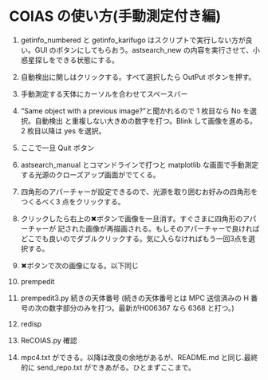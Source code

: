 # COIAS の使い方(手動測定付き編)

1. getinfo_numbered と getinfo_karifugo はスクリプトで実行しない方が良い。GUI のボタンにしてもらおう。astsearch_new の内容を実行させて、小惑星探しをできる状態にする。

2. 自動検出に関しはクリックする。すべて選択したら OutPut ボタンを押す。

3. 手動測定する天体にカーソルを合わせてスペースバー

4. “Same object with a previous image?”と聞かれるので 1 枚目なら No を選択。自動検出
と重複しない大きめの数字を打つ。Blink して画像を進める。2 枚目以降は yes を選択。

5. ここで一旦 Quit ボタン

6. astsearch_manual とコマンドラインで打つと matplotlib な画面で手動測定する光源のクローズアップ画面がでてくる。

7. 四角形のアパーチャーが設定できるので、光源を取り囲むお好みの四角形をつくるべく3 点をクリックする。

8. クリックしたら右上の✖ボタンで画像を一旦消す。すぐさまに四角形のアパーチャーが 記された画像が再描画される。もしそのアパーチャーで良ければどこでも良いのでダブルクリックする。気に入らなければもう一回3点を選択する。

9. ✖ボタンで次の画像になる。以下同じ

10. prempedit

11. prempedit3.py 続きの天体番号
(続きの天体番号とは MPC 送信済みの H 番号の次の数字部分のみを打つ。最新がH006367 なら 6368 と打つ。)

12. redisp

13. ReCOIAS.py 確認

14. mpc4.txt ができる。以降は改良の余地があるが、README.md と同じ.最終的に send_repo.txt ができあがる。ひとまずここまで。
